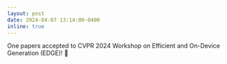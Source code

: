 ```yaml
---
layout: post
date: 2024-04-07 13:14:00-0400
inline: true
---
```


One papers accepted to CVPR 2024 Workshop on Efficient and On-Device Generation (EDGE)! :tada: